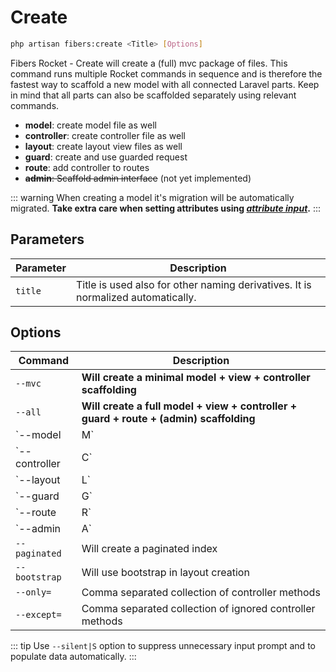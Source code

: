 # Create

```bash
php artisan fibers:create <Title> [Options]
```

Fibers Rocket - Create will create a (full) mvc package of files. This command runs multiple Rocket commands in sequence and is therefore the fastest way to scaffold a new model with all connected Laravel parts. Keep in mind that all parts can also be scaffolded separately using relevant commands.

* **model**: create model file as well
* **controller**: create controller file as well
* **layout**: create layout view files as well
* **guard**: create and use guarded request
* **route**: add controller to routes
* ~~**admin**: Scaffold admin interface~~ (not yet implemented)

::: warning
When creating a model it's migration will be automatically migrated. **Take extra care when setting attributes using [**_attribute input_**](/fibers-rocket/attributes).**
:::

## Parameters
| Parameter | Description |
| --- | --- |
| `title` | Title is used also for other naming derivatives. It is normalized automatically. |

## Options
| Command | Description |
| --- | --- |
| `--mvc` | **Will create a minimal model + view + controller scaffolding** |
| `--all` | **Will create a full model + view + controller + guard + route + (admin) scaffolding** |
| `--model|M` | Will create model file as well |
| `--controller|C` | Will create controller file as well |
| `--layout|L` | Will create layout view files as well |
| `--guard|G` | Will create and use guarded request |
| `--route|R` | Will add controller to routes |
| `--admin|A` | ~~Will scaffold admin interface~~ (not yet implemented) |
| `--paginated` | Will create a paginated index |
| `--bootstrap` | Will use bootstrap in layout creation |
| `--only=` | Comma separated collection of controller methods |
| `--except=` | Comma separated collection of ignored controller methods |

::: tip
Use `--silent|S` option to suppress unnecessary input prompt and to populate data automatically.
:::
